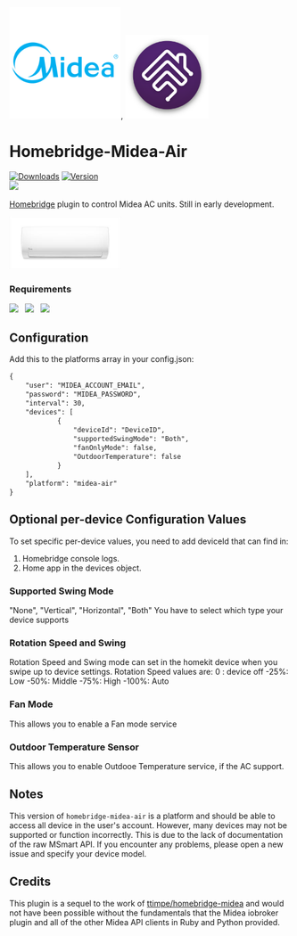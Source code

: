<img src="branding/midea.png" width="200px">, <img src="branding/homebridge.png" width="150px">

# Homebridge-Midea-Air

[![Downloads](https://img.shields.io/npm/dt/homebridge-midea-air.svg?color=critical)](https://www.npmjs.com/package/homebridge-midea-air)
[![Version](https://img.shields.io/npm/v/homebridge-midea-air)](https://www.npmjs.com/package/homebridge-midea-air)<br>
<a target="blank" href="https://www.paypal.me/hillaliy"><img src="https://img.shields.io/badge/PayPal-Donate-blue.svg?logo=paypal"/></a><br>

[Homebridge](https://github.com/nfarina/homebridge) plugin to control Midea AC units. Still in early development.

<img src="branding/product.jpeg" width="200px">

### Requirements

<img src="https://img.shields.io/badge/node-%3E%3D10.17-brightgreen"> &nbsp;
<img src="https://img.shields.io/badge/homebridge-%3E%3D1.0.0-brightgreen"> &nbsp;
<img src="https://img.shields.io/badge/iOS-%3E%3D12.0.0-brightgreen">

## Configuration

Add this to the platforms array in your config.json:

    {
        "user": "MIDEA_ACCOUNT_EMAIL",
        "password": "MIDEA_PASSWORD",
        "interval": 30,
        "devices": [
                {
                    "deviceId": "DeviceID",
                    "supportedSwingMode": "Both",
                    "fanOnlyMode": false,
                    "OutdoorTemperature": false
                }
        ],
        "platform": "midea-air"
    }

## Optional per-device Configuration Values

To set specific per-device values, you need to add deviceId that can find in:

1. Homebridge console logs.
2. Home app in the devices object.

### Supported Swing Mode

"None", "Vertical", "Horizontal", "Both"
You have to select which type your device supports

### Rotation Speed and Swing

Rotation Speed and Swing mode can set in the homekit device when you swipe up to device settings.
Rotation Speed values are:
0 : device off
-25%: Low
-50%: Middle
-75%: High
-100%: Auto

### Fan Mode

This allows you to enable a Fan mode service

### Outdoor Temperature Sensor

This allows you to enable Outdooe Temperature service, if the AC support.

## Notes

This version of `homebridge-midea-air` is a platform and should be able to access all device in the user's account. However, many devices may not be supported or function incorrectly. This is due to the lack of documentation of the raw MSmart API. If you encounter any problems, please open a new issue and specify your device model.

## Credits

This plugin is a sequel to the work of [ttimpe/homebridge-midea](https://github.com/ttimpe/homebridge-midea) and would not have been possible without the fundamentals that the Midea iobroker plugin and all of the other Midea API clients in Ruby and Python provided.
